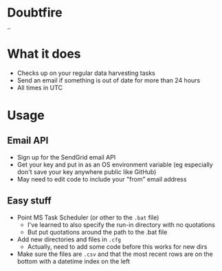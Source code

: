 # Doubtfire

<img src="https://m.media-amazon.com/images/M/MV5BMTExNzU0MTM0OTBeQTJeQWpwZ15BbWU4MDUyOTQwODEx._V1_.jpg" alt="RIP" style="zoom: 20%;" />

# What it does
 - Checks up on your regular data harvesting tasks
 - Send an email if something is out of date for more than 24 hours
 - All times in UTC


# Usage
## Email API
- Sign up for the SendGrid email API
- Get your key and put in as an OS environment variable (eg especially don't save your key anywhere public like GitHub)
- May need to edit code to include your "from" email address
## Easy stuff
- Point MS Task Scheduler (or other to the `.bat` file)
  - I've learned to also specify the run-in directory with no quotations
  - But put quotations around the path to the .bat file
- Add new directories and files in `.cfg`
  - Actually, need to add some code before this works for new dirs
- Make sure the files are `.csv` and that the most recent rows are on the bottom with a datetime index on the left

